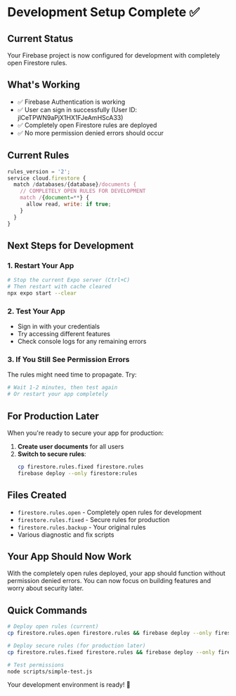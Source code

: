 # Development Setup Complete ✅

## Current Status
Your Firebase project is now configured for development with completely open Firestore rules.

## What's Working
- ✅ Firebase Authentication is working
- ✅ User can sign in successfully (User ID: jlCeTPWN9aPjX1HX1FJeAmHScA33)
- ✅ Completely open Firestore rules are deployed
- ✅ No more permission denied errors should occur

## Current Rules
```javascript
rules_version = '2';
service cloud.firestore {
  match /databases/{database}/documents {
    // COMPLETELY OPEN RULES FOR DEVELOPMENT
    match /{document=**} {
      allow read, write: if true;
    }
  }
}
```

## Next Steps for Development

### 1. Restart Your App
```bash
# Stop the current Expo server (Ctrl+C)
# Then restart with cache cleared
npx expo start --clear
```

### 2. Test Your App
- Sign in with your credentials
- Try accessing different features
- Check console logs for any remaining errors

### 3. If You Still See Permission Errors
The rules might need time to propagate. Try:
```bash
# Wait 1-2 minutes, then test again
# Or restart your app completely
```

## For Production Later
When you're ready to secure your app for production:

1. **Create user documents** for all users
2. **Switch to secure rules**:
   ```bash
   cp firestore.rules.fixed firestore.rules
   firebase deploy --only firestore:rules
   ```

## Files Created
- `firestore.rules.open` - Completely open rules for development
- `firestore.rules.fixed` - Secure rules for production
- `firestore.rules.backup` - Your original rules
- Various diagnostic and fix scripts

## Your App Should Now Work
With the completely open rules deployed, your app should function without permission denied errors. You can now focus on building features and worry about security later.

## Quick Commands
```bash
# Deploy open rules (current)
cp firestore.rules.open firestore.rules && firebase deploy --only firestore:rules

# Deploy secure rules (for production later)
cp firestore.rules.fixed firestore.rules && firebase deploy --only firestore:rules

# Test permissions
node scripts/simple-test.js
```

Your development environment is ready! 🚀
